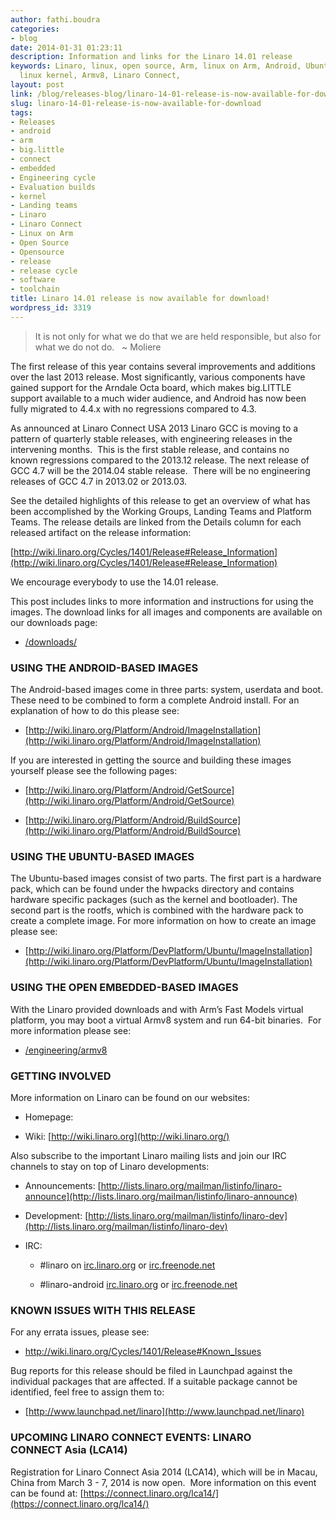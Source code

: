 ```yaml
---
author: fathi.boudra
categories:
- blog
date: 2014-01-31 01:23:11
description: Information and links for the Linaro 14.01 release
keywords: Linaro, linux, open source, Arm, linux on Arm, Android, Ubuntu, kernel,
  linux kernel, Armv8, Linaro Connect,
layout: post
link: /blog/releases-blog/linaro-14-01-release-is-now-available-for-download/
slug: linaro-14-01-release-is-now-available-for-download
tags:
- Releases
- android
- arm
- big.little
- connect
- embedded
- Engineering cycle
- Evaluation builds
- kernel
- Landing teams
- Linaro
- Linaro Connect
- Linux on Arm
- Open Source
- Opensource
- release
- release cycle
- software
- toolchain
title: Linaro 14.01 release is now available for download!
wordpress_id: 3319
---
```


> It is not only for what we do that we are held responsible, but also for what we do not do.   ~ Moliere

The first release of this year contains several improvements and additions over the last 2013 release. Most significantly, various components have gained support for the Arndale Octa board, which makes big.LITTLE support available to a much wider audience, and Android has now been fully migrated to 4.4.x with no regressions compared to 4.3.

As announced at Linaro Connect USA 2013 Linaro GCC is moving to a pattern of quarterly stable releases, with engineering releases in the intervening months.  This is the first stable release, and contains no known regressions compared to the 2013.12 release. The next release of GCC 4.7 will be the 2014.04 stable release.  There will be no engineering releases of GCC 4.7 in 2013.02 or 2013.03.


See the detailed highlights of this release to get an overview of what has been accomplished by the Working Groups, Landing Teams and Platform Teams. The release details are linked from the Details column for each released artifact on the release information:

[http://wiki.linaro.org/Cycles/1401/Release#Release_Information](http://wiki.linaro.org/Cycles/1401/Release#Release_Information)

We encourage everybody to use the 14.01 release.

This post includes links to more information and instructions for using the images. The download links for all images and components are available on our downloads page:




  * [/downloads/](/latest/downloads/)




### USING THE ANDROID-BASED IMAGES


The Android-based images come in three parts: system, userdata and boot. These need to be combined to form a complete Android install. For an explanation of how to do this please see:




  * [http://wiki.linaro.org/Platform/Android/ImageInstallation](http://wiki.linaro.org/Platform/Android/ImageInstallation)


If you are interested in getting the source and building these images yourself please see the following pages:


  * [http://wiki.linaro.org/Platform/Android/GetSource](http://wiki.linaro.org/Platform/Android/GetSource)


  * [http://wiki.linaro.org/Platform/Android/BuildSource](http://wiki.linaro.org/Platform/Android/BuildSource)




### USING THE UBUNTU-BASED IMAGES


The Ubuntu-based images consist of two parts. The first part is a hardware pack, which can be found under the hwpacks directory and contains hardware specific packages (such as the kernel and bootloader). The second part is the rootfs, which is combined with the hardware pack to create a complete image. For more information on how to create an image please see:


  * [http://wiki.linaro.org/Platform/DevPlatform/Ubuntu/ImageInstallation](http://wiki.linaro.org/Platform/DevPlatform/Ubuntu/ImageInstallation)

### USING THE OPEN EMBEDDED-BASED IMAGES


With the Linaro provided downloads and with Arm’s Fast Models virtual platform, you may boot a virtual Armv8 system and run 64-bit binaries.  For more information please see:




  * [/engineering/armv8](/engineering/projects/)




### GETTING INVOLVED


More information on Linaro can be found on our websites:




  * Homepage: [](/)


  * Wiki: [http://wiki.linaro.org](http://wiki.linaro.org/)


Also subscribe to the important Linaro mailing lists and join our IRC channels to stay on top of Linaro developments:


  * Announcements: [http://lists.linaro.org/mailman/listinfo/linaro-announce](http://lists.linaro.org/mailman/listinfo/linaro-announce)


  * Development: [http://lists.linaro.org/mailman/listinfo/linaro-dev](http://lists.linaro.org/mailman/listinfo/linaro-dev)


  * IRC:


    * #linaro on [irc.linaro.org](/contact/irc/) or [irc.freenode.net](/contact/irc/)


    * #linaro-android [irc.linaro.org](/contact/irc/) or [irc.freenode.net](/contact/irc/)



### KNOWN ISSUES WITH THIS RELEASE


For any errata issues, please see:




  * http://wiki.linaro.org/Cycles/1401/Release#Known_Issues


Bug reports for this release should be filed in Launchpad against the individual packages that are affected. If a suitable package cannot be identified, feel free to assign them to:


  * [http://www.launchpad.net/linaro](http://www.launchpad.net/linaro)




### UPCOMING LINARO CONNECT EVENTS: LINARO CONNECT Asia (LCA14)


Registration for Linaro Connect Asia 2014 (LCA14), which will be in Macau, China from March 3 - 7, 2014 is now open.  More information on this event can be found at: [https://connect.linaro.org/lca14/](https://connect.linaro.org/lca14/)